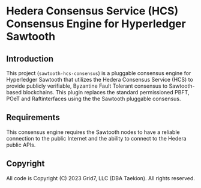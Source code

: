 # Hedera Consensus Service (HCS) Consensus Engine for Hyperledger Sawtooth

## Introduction
This project (`sawtooth-hcs-consensus`) is a pluggable consensus engine for Hyperledger Sawtooth
that utilizes the Hedera Consensus Service (HCS) to provide publicly verifiable, Byzantine
Fault Tolerant consensus to Sawtooth-based blockchains.  This plugin replaces the standard permissioned PBFT, POeT and Raftinterfaces using the the Sawtooth pluggable consensus.

## Requirements
This consensus engine requires the Sawtooth nodes to have a reliable connection to the public Internet
and the ability to connect to the Hedera public APIs.

## Copyright

All code is Copyright (C) 2023 Grid7, LLC (DBA Taekion). All rights reserved.
